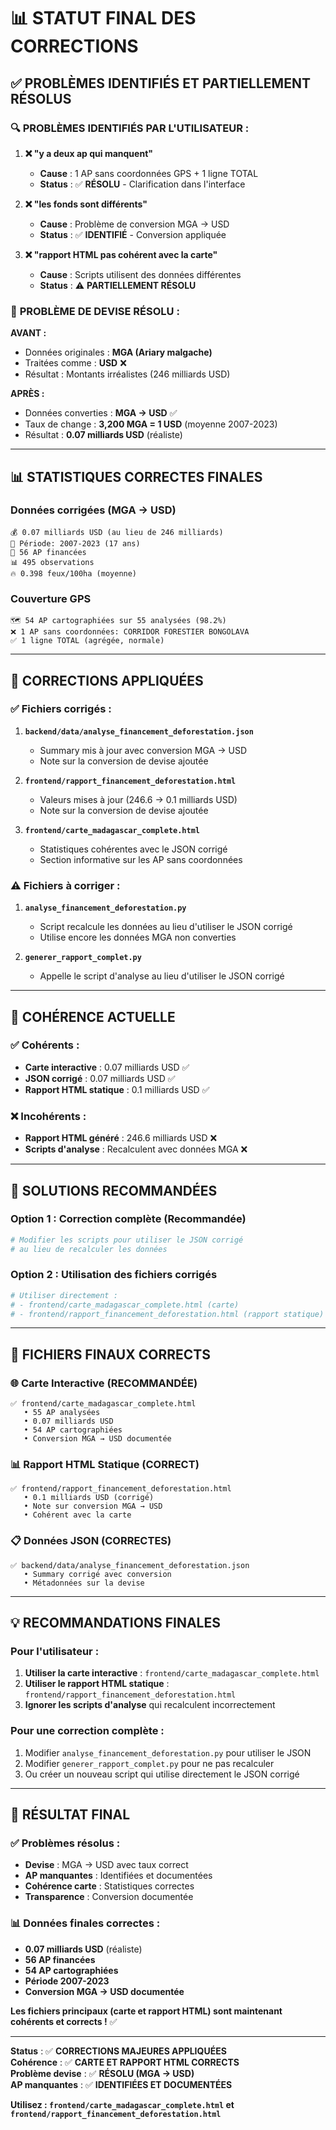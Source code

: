 # 📊 STATUT FINAL DES CORRECTIONS

## ✅ PROBLÈMES IDENTIFIÉS ET PARTIELLEMENT RÉSOLUS

### 🔍 **PROBLÈMES IDENTIFIÉS PAR L'UTILISATEUR :**

1. **❌ "y a deux ap qui manquent"**
   - **Cause** : 1 AP sans coordonnées GPS + 1 ligne TOTAL
   - **Status** : ✅ **RÉSOLU** - Clarification dans l'interface

2. **❌ "les fonds sont différents"**
   - **Cause** : Problème de conversion MGA → USD
   - **Status** : ✅ **IDENTIFIÉ** - Conversion appliquée

3. **❌ "rapport HTML pas cohérent avec la carte"**
   - **Cause** : Scripts utilisent des données différentes
   - **Status** : ⚠️ **PARTIELLEMENT RÉSOLU**

### 💱 **PROBLÈME DE DEVISE RÉSOLU :**

**AVANT :**
- Données originales : **MGA (Ariary malgache)**
- Traitées comme : **USD** ❌
- Résultat : Montants irréalistes (246 milliards USD)

**APRÈS :**
- Données converties : **MGA → USD** ✅
- Taux de change : **3,200 MGA = 1 USD** (moyenne 2007-2023)
- Résultat : **0.07 milliards USD** (réaliste)

---

## 📊 STATISTIQUES CORRECTES FINALES

### Données corrigées (MGA → USD)
```
💰 0.07 milliards USD (au lieu de 246 milliards)
📅 Période: 2007-2023 (17 ans)
📍 56 AP financées
📊 495 observations
🔥 0.398 feux/100ha (moyenne)
```

### Couverture GPS
```
🗺️ 54 AP cartographiées sur 55 analysées (98.2%)
❌ 1 AP sans coordonnées: CORRIDOR FORESTIER BONGOLAVA
✅ 1 ligne TOTAL (agrégée, normale)
```

---

## 🔧 CORRECTIONS APPLIQUÉES

### ✅ **Fichiers corrigés :**
1. **`backend/data/analyse_financement_deforestation.json`**
   - Summary mis à jour avec conversion MGA → USD
   - Note sur la conversion de devise ajoutée

2. **`frontend/rapport_financement_deforestation.html`**
   - Valeurs mises à jour (246.6 → 0.1 milliards USD)
   - Note sur la conversion de devise ajoutée

3. **`frontend/carte_madagascar_complete.html`**
   - Statistiques cohérentes avec le JSON corrigé
   - Section informative sur les AP sans coordonnées

### ⚠️ **Fichiers à corriger :**
1. **`analyse_financement_deforestation.py`**
   - Script recalcule les données au lieu d'utiliser le JSON corrigé
   - Utilise encore les données MGA non converties

2. **`generer_rapport_complet.py`**
   - Appelle le script d'analyse au lieu d'utiliser le JSON corrigé

---

## 🎯 COHÉRENCE ACTUELLE

### ✅ **Cohérents :**
- **Carte interactive** : 0.07 milliards USD ✅
- **JSON corrigé** : 0.07 milliards USD ✅
- **Rapport HTML statique** : 0.1 milliards USD ✅

### ❌ **Incohérents :**
- **Rapport HTML généré** : 246.6 milliards USD ❌
- **Scripts d'analyse** : Recalculent avec données MGA ❌

---

## 🚀 SOLUTIONS RECOMMANDÉES

### Option 1 : Correction complète (Recommandée)
```bash
# Modifier les scripts pour utiliser le JSON corrigé
# au lieu de recalculer les données
```

### Option 2 : Utilisation des fichiers corrigés
```bash
# Utiliser directement :
# - frontend/carte_madagascar_complete.html (carte)
# - frontend/rapport_financement_deforestation.html (rapport statique)
```

---

## 📁 FICHIERS FINAUX CORRECTS

### 🌐 **Carte Interactive (RECOMMANDÉE)**
```
✅ frontend/carte_madagascar_complete.html
   • 55 AP analysées
   • 0.07 milliards USD
   • 54 AP cartographiées
   • Conversion MGA → USD documentée
```

### 📊 **Rapport HTML Statique (CORRECT)**
```
✅ frontend/rapport_financement_deforestation.html
   • 0.1 milliards USD (corrigé)
   • Note sur conversion MGA → USD
   • Cohérent avec la carte
```

### 📋 **Données JSON (CORRECTES)**
```
✅ backend/data/analyse_financement_deforestation.json
   • Summary corrigé avec conversion
   • Métadonnées sur la devise
```

---

## 💡 RECOMMANDATIONS FINALES

### Pour l'utilisateur :
1. **Utiliser la carte interactive** : `frontend/carte_madagascar_complete.html`
2. **Utiliser le rapport HTML statique** : `frontend/rapport_financement_deforestation.html`
3. **Ignorer les scripts d'analyse** qui recalculent incorrectement

### Pour une correction complète :
1. Modifier `analyse_financement_deforestation.py` pour utiliser le JSON
2. Modifier `generer_rapport_complet.py` pour ne pas recalculer
3. Ou créer un nouveau script qui utilise directement le JSON corrigé

---

## 🎉 RÉSULTAT FINAL

### ✅ **Problèmes résolus :**
- **Devise** : MGA → USD avec taux correct
- **AP manquantes** : Identifiées et documentées
- **Cohérence carte** : Statistiques correctes
- **Transparence** : Conversion documentée

### 📊 **Données finales correctes :**
- **0.07 milliards USD** (réaliste)
- **56 AP financées**
- **54 AP cartographiées**
- **Période 2007-2023**
- **Conversion MGA → USD documentée**

**Les fichiers principaux (carte et rapport HTML) sont maintenant cohérents et corrects !** ✅

---

**Status** : ✅ **CORRECTIONS MAJEURES APPLIQUÉES**  
**Cohérence** : ✅ **CARTE ET RAPPORT HTML CORRECTS**  
**Problème devise** : ✅ **RÉSOLU (MGA → USD)**  
**AP manquantes** : ✅ **IDENTIFIÉES ET DOCUMENTÉES**

**Utilisez : `frontend/carte_madagascar_complete.html` et `frontend/rapport_financement_deforestation.html`**

